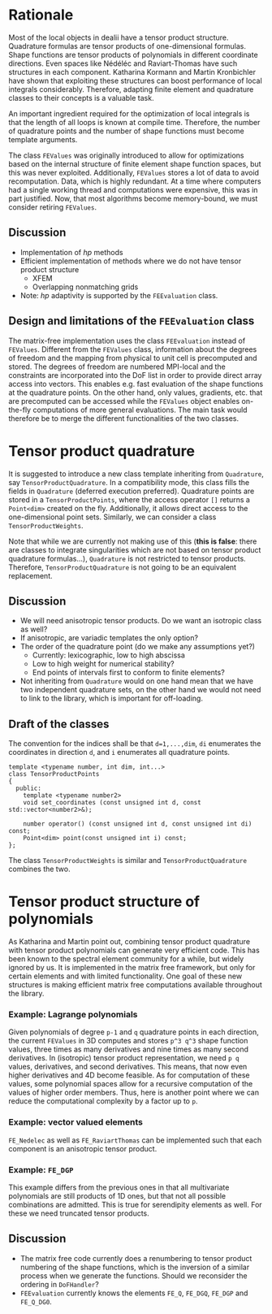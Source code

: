 # Rationale

Most of the local objects in dealii have a tensor product
structure. Quadrature formulas are tensor products of one-dimensional
formulas. Shape functions are tensor products of polynomials in
different coordinate directions. Even spaces like Nédéléc and
Raviart-Thomas have such structures in each component. Katharina
Kormann and Martin Kronbichler have shown that exploiting these
structures can boost performance of local integrals
considerably. Therefore, adapting finite element and quadrature
classes to their concepts is a valuable task.

An important ingredient required for the optimization of local
integrals is that the length of all loops is known at compile
time. Therefore, the number of quadrature points and the number of
shape functions must become template arguments.

The class `FEValues` was originally introduced to allow for
optimizations based on the internal structure of finite element shape
function spaces, but this was never exploited. Additionally, `FEValues`
stores a lot of data to avoid recomputation. Data, which is highly
redundant. At a time where computers had a single working thread and
computations were expensive, this was in part justified. Now, that
most algorithms become memory-bound, we must consider retiring
`FEValues`.

## Discussion

- Implementation of *hp* methods
- Efficient implementation of methods where we do not have tensor
  product structure
  - XFEM
  - Overlapping nonmatching grids
- Note: *hp* adaptivity is supported by the `FEEvaluation` class.

## Design and limitations of the `FEEvaluation` class

The matrix-free implementation uses the class `FEEvaluation` instead of `FEValues`. Different from the `FEValues` class, information about the degrees of freedom and the mapping from physical to unit cell is precomputed and stored. The degrees of freedom are numbered MPI-local and the constraints are incorporated into the DoF list in order to provide direct array access into vectors.
This enables e.g. fast evaluation of the shape functions at the quadrature points. On the other hand, only values, gradients, etc. that are precomputed can be accessed while the `FEValues` object enables on-the-fly computations of more general evaluations.
The main task would therefore be to merge the different functionalities of the two classes.


# Tensor product quadrature

It is suggested to introduce a new class template inheriting from
`Quadrature`, say `TensorProductQuadrature`. In a compatibility mode,
this class fills the fields in `Quadrature` (deferred execution
preferred). Quadrature points are stored in a `TensorProductPoints`,
where the access operator `[]` returns a `Point<dim>` created on the
fly. Additionally, it allows direct access to the one-dimensional
point sets. Similarly, we can consider a class `TensorProductWeights`.

Note that while we are currently not making use of this (**this is false**: 
there are classes to integrate singularities which are not based on tensor 
product quadrature formulas...),
`Quadrature` is not restricted to tensor products. Therefore,
`TensorProductQuadrature` is not going to be an equivalent
replacement.

## Discussion

* We will need anisotropic tensor products. Do we want an isotropic
  class as well?
* If anisotropic, are variadic templates the only option?
* The order of the quadrature point (do we make any assumptions yet?)
  - Currently: lexicographic, low to high abscissa
  - Low to high weight for numerical stability?
  - End points of intervals first to conform to finite elements?
* Not inheriting from `Quadrature` would on one hand mean that we have
  two independent quadrature sets, on the other hand we would not need
  to link to the library, which is important for off-loading.

## Draft of the classes

The convention for the indices shall be that `d=1,...,dim`, `di`
enumerates the coordinates in direction `d`, and `i` enumerates all
quadrature points.

```
template <typename number, int dim, int...>
class TensorProductPoints
{
  public:
    template <typename number2>
    void set_coordinates (const unsigned int d, const std::vector<number2>&);
    
    number operator() (const unsigned int d, const unsigned int di) const;
    Point<dim> point(const unsigned int i) const;
};
```

The class `TensorProductWeights` is similar and
`TensorProductQuadrature` combines the two.

# Tensor product structure of polynomials

As Katharina and Martin point out, combining tensor product quadrature
with tensor product polynomials can generate very efficient code. This
has been known to the spectral element community for a while, but
widely ignored by us. It is implemented in the matrix free framework,
but only for certain elements and with limited functionality. One goal
of these new structures is making efficient matrix free computations
available throughout the library.

### Example: Lagrange polynomials

Given polynomials of degree `p-1` and `q` quadrature points in each
direction, the current `FEValues` in 3D computes and stores `p^3 q^3`
shape function values, three times as many derivatives and nine times
as many second derivatives. In (isotropic) tensor product
representation, we need `p q` values, derivatives, and second
derivatives. This means, that now even higher derivatives and 4D become
feasible. As for computation of these values, some polynomial spaces
allow for a recursive computation of the values of higher order
members. Thus, here is another point where we can reduce the
computational complexity by a factor up to `p`.

### Example: vector valued elements

`FE_Nedelec` as well as `FE_RaviartThomas` can be implemented such
that each component is an anisotropic tensor product.

### Example: `FE_DGP`

This example differs from the previous ones in that all multivariate
polynomials are still products of 1D ones, but that not all possible
combinations are admitted. This is true for serendipity elements as
well. For these we need truncated tensor products.

## Discussion

- The matrix free code currently does a renumbering to tensor product
  numbering of the shape functions, which is the inversion of a
  similar process when we generate the functions. Should we reconsider
  the ordering in `DoFHandler`?
- `FEEvaluation` currently knows the elements `FE_Q`, `FE_DGQ`, `FE_DGP` and `FE_Q_DG0`.